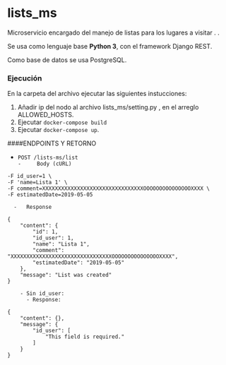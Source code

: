 # lists_ms 

Microservicio encargado del manejo de listas para los lugares a visitar . .

Se usa como lenguaje base **Python 3**, con el framework Django REST.

Como base de datos se usa PostgreSQL.

### Ejecución

En la carpeta del archivo ejecutar las siguientes instucciones:

1. Añadir ip del nodo al archivo lists_ms/setting.py , en el arreglo ALLOWED_HOSTS.
2. Ejecutar `docker-compose build`
3. Ejecutar `docker-compose up`.

####ENDPOINTS Y RETORNO

-     POST /lists-ms/list
      -     Body (cURL)
~~~
-F id_user=1 \
-F 'name=Lista 1' \
-F comment=XXXXXXXXXXXXXXXXXXXXXXXXXXXXXXXXOOOOOOOOOOOOOOOXXXX \
-F estimatedDate=2019-05-05
~~~
      -   Response       
~~~
{
    "content": {
        "id": 1,
        "id_user": 1,
        "name": "Lista 1",
        "comment": "XXXXXXXXXXXXXXXXXXXXXXXXXXXXXXXXOOOOOOOOOOOOOOOXXXX",
        "estimatedDate": "2019-05-05"
    },
    "message": "List was created"
}
~~~
        - Sin id_user:
          - Response:
~~~
{
    "content": {},
    "message": {
        "id_user": [
            "This field is required."
        ]
    }
}
~~~

